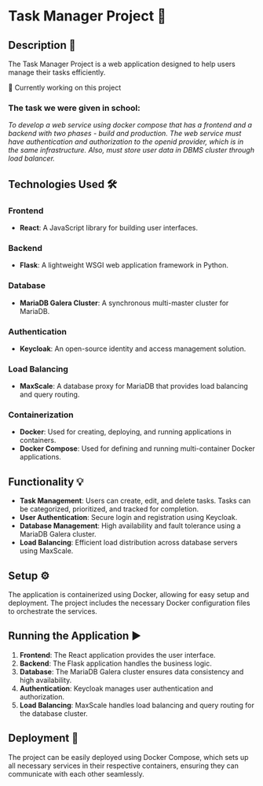 # Task Manager Project 🚀

## Description 📝

The Task Manager Project is a web application designed to help users manage their tasks efficiently.

🔴 Currently working on this project

### The task we were given in school:

*To develop a web service using docker compose that has a frontend and a backend with two phases - build and production. The web service must have authentication and authorization to the openid provider, which is in the same infrastructure. Also, must store user data in DBMS cluster through load balancer.*

## Technologies Used 🛠️

### Frontend
- **React**: A JavaScript library for building user interfaces.

### Backend
- **Flask**: A lightweight WSGI web application framework in Python.

### Database
- **MariaDB Galera Cluster**: A synchronous multi-master cluster for MariaDB.

### Authentication
- **Keycloak**: An open-source identity and access management solution.

### Load Balancing
- **MaxScale**: A database proxy for MariaDB that provides load balancing and query routing.

### Containerization
- **Docker**: Used for creating, deploying, and running applications in containers.
- **Docker Compose**: Used for defining and running multi-container Docker applications.

## Functionality 💡

- **Task Management**: Users can create, edit, and delete tasks. Tasks can be categorized, prioritized, and tracked for completion.
- **User Authentication**: Secure login and registration using Keycloak.
- **Database Management**: High availability and fault tolerance using a MariaDB Galera cluster.
- **Load Balancing**: Efficient load distribution across database servers using MaxScale.

## Setup ⚙️

The application is containerized using Docker, allowing for easy setup and deployment. The project includes the necessary Docker configuration files to orchestrate the services.

## Running the Application ▶️

1. **Frontend**: The React application provides the user interface.
2. **Backend**: The Flask application handles the business logic.
3. **Database**: The MariaDB Galera cluster ensures data consistency and high availability.
4. **Authentication**: Keycloak manages user authentication and authorization.
5. **Load Balancing**: MaxScale handles load balancing and query routing for the database cluster.

## Deployment 🚢

The project can be easily deployed using Docker Compose, which sets up all necessary services in their respective containers, ensuring they can communicate with each other seamlessly.
